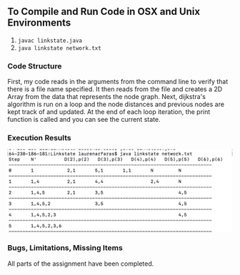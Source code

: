 ## To Compile and Run Code in OSX and Unix Environments
1. `javac linkstate.java`
2. `java linkstate network.txt`

### Code Structure
First, my code reads in the arguments from the command line to verify that there is a file name specified. It then reads from the file and creates a 2D Array from the data that represents the node graph. Next, dijkstra's algorithm is run on a loop and the node distances and previous nodes are kept track of and updated. At the end of each loop iteration, the print function is called and you can see the current state.

### Execution Results
![alt text](https://github.com/laurenarfaras/linkstate/blob/master/executionExample.png "Execution Results Example")

### Bugs, Limitations, Missing Items
All parts of the assignment have been completed.
